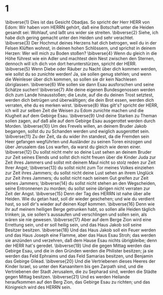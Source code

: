 # 1 
\bibverse{1} Dies ist das Gesicht Obadjas. So spricht der Herr HERR von Edom: Wir haben vom HERRN gehört, daß eine Botschaft unter die Heiden gesandt sei: Wohlauf, und laßt uns wider sie streiten. \bibverse{2} Siehe, ich habe dich gering gemacht unter den Heiden und sehr verachtet. \bibverse{3} Der Hochmut deines Herzens hat dich betrogen, weil du in der Felsen Klüften wohnst, in deinen hohen Schlössern, und sprichst in deinem Herzen: Wer will mich zu Boden stoßen? \bibverse{4} Wenn du gleich in die Höhe führest wie ein Adler und machtest dein Nest zwischen den Sternen, dennoch will ich dich von dort herunterstürzen, spricht der HERR. \bibverse{5} Wenn Diebe oder Räuber zu Nacht über dich kommen werden, wie sollst du so zunichte werden! Ja, sie sollen genug stehlen; und wenn die Weinleser über dich kommen, so sollen sie dir kein Nachlesen übriglassen. \bibverse{6} Wie sollen sie dann Esau ausforschen und seine Schätze suchen! \bibverse{7} Alle deine eigenen Bundesgenossen werden dich zum Lande hinausstoßen; die Leute, auf die du deinen Trost setztest, werden dich betrügen und überwältigen; die dein Brot essen, werden dich verraten, ehe du es merken wirst. \bibverse{8} Was gilt's? spricht der HERR, ich will zur selben Zeit die Weisen zu Edom zunichte machen und die Klugheit auf dem Gebirge Esau. \bibverse{9} Und deine Starken zu Theman sollen zagen, auf daß alle auf dem Gebirge Esau ausgerottet werden durch Morden. \bibverse{10} Um des Frevels willen, an deinem Bruder Jakob begangen, sollst du zu Schanden werden und ewiglich ausgerottet sein. \bibverse{11} Zu der Zeit, da du wider ihn standest, da die Fremden sein Heer gefangen wegführten und Ausländer zu seinen Toren einzogen und über Jerusalem das Los warfen, da warst du gleich wie deren einer. \bibverse{12} Du sollst nicht mehr so deine Lust sehen an deinem Bruder zur Zeit seines Elends und sollst dich nicht freuen über die Kinder Juda zur Zeit ihres Jammers und sollst mit deinem Maul nicht so stolz reden zur Zeit Ihrer Angst; \bibverse{13} du sollst nicht zum Tor meines Volkes einziehen zur Zeit ihres Jammers; du sollst nicht deine Lust sehen an ihrem Unglück zur Zeit ihres Jammers; du sollst nicht nach seinem Gut greifen zur Zeit seines Jammers; \bibverse{14} du sollst nicht stehen an den Wegscheiden, seine Entronnenen zu morden; du sollst seine übrigen nicht verraten zur Zeit der Angst. \bibverse{15} Denn der Tag des HERRN ist nahe über alle Heiden. Wie du getan hast, soll dir wieder geschehen; und wie du verdient hast, so soll dir's wieder auf deinen Kopf kommen. \bibverse{16} Denn wie ihr auf meinem heiligen Berge getrunken habt, so sollen alle Heiden täglich trinken; ja, sie sollen's aussaufen und verschlingen und sollen sein, als wären sie nie gewesen. \bibverse{17} Aber auf dem Berge Zion wird eine Errettung sein, und er soll heilig sein, und das Haus Jakob soll seine Besitzer besitzen. \bibverse{18} Und das Haus Jakob soll ein Feuer werden und das Haus Joseph eine Flamme, aber das Haus Esau Stroh; das werden sie anzünden und verzehren, daß dem Hause Esau nichts übrigbleibe; denn der HERR hat's geredet. \bibverse{19} Und die gegen Mittag werden das Gebirge Esau, und die in den Gründen werden die Philister besitzen; ja sie werden das Feld Ephraims und das Feld Samarias besitzen, und Benjamin das Gebirge Gilead. \bibverse{20} Und die Vertriebenen dieses Heeres der Kinder Israel, so unter den Kanaanitern bis gen Zarpath sind, und die Vertriebenen der Stadt Jerusalem, die zu Sepharad sind, werden die Städte gegen Mittag besitzen. \bibverse{21} Und es werden Heilande heraufkommen auf den Berg Zion, das Gebirge Esau zu richten; und das Königreich wird des HERRN sein. 